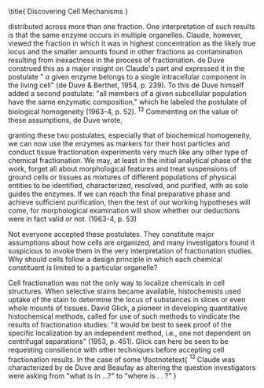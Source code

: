 \title{
Discovering Cell Mechanisms
}

distributed across more than one fraction. One interpretation of such results is that the same enzyme occurs in multiple organelles. Claude, however, viewed the fraction in which it was in highest concentration as the likely true locus and the smaller amounts found in other fractions as contamination resulting from inexactness in the process of fractionation. de Duve construed this as a major insight on Claude's part and expressed it in the postulate " $a$ given enzyme belongs to a single intracellular component in the living cell" (de Duve \& Berthet, 1954, p. 239). To this de Duve himself added a second postulate: "all members of a given subcellular population have the same enzymatic composition," which he labeled the postulate of biological homogeneity (1963-4, p. 52). ${ }^{13}$ Commenting on the value of these assumptions, de Duve wrote,

granting these two postulates, especially that of biochemical homogeneity, we can now use the enzymes as markers for their host particles and conduct tissue fractionation experiments very much like any other type of chemical fractionation. We may, at least in the initial analytical phase of the work, forget all about morphological features and treat suspensions of ground cells or tissues as mixtures of different populations of physical entities to be identified, characterized, resolved, and purified, with as sole guides the enzymes. If we can reach the final preparative phase and achieve sufficient purification, then the test of our working hypotheses will come, for morphological examination will show whether our deductions were in fact valid or not. (1963-4, p. 53)

Not everyone accepted these postulates. They constitute major assumptions about how cells are organized, and many investigators found it suspicious to invoke them in the very interpretation of fractionation studies. Why should cells follow a design principle in which each chemical constituent is limited to a particular organelle?

Cell fractionation was not the only way to localize chemicals in cell structures. When selective stains became available, histochemists used uptake of the stain to determine the locus of substances in slices or even whole mounts of tissues. David Glick, a pioneer in developing quantitative histochemical methods, called for use of such methods to vindicate the results of fractionation studies: "it would be best to seek proof of the specific localization by an independent method, i.e., one not dependent on centrifugal separations" (1953, p. 451). Glick can here be seen to be requesting consilience with other techniques before accepting cell fractionation results. In the case of some
\footnotetext{
${ }^{13}$ Claude was characterized by de Duve and Beaufay as altering the question investigators were asking from "what is in ...?" to "where is . . ?"
}